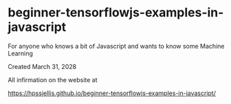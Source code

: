 # beginner-tensorflowjs-examples-in-javascript
For anyone who knows a bit of Javascript and wants to know some Machine Learning


Created March 31, 2028


All infirmation on the website at


https://hpssjellis.github.io/beginner-tensorflowjs-examples-in-javascript/





